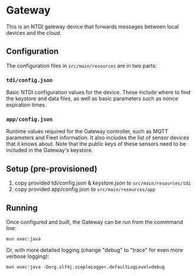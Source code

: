 # Gateway

This is an NTDI gateway device that forwards messages between local devices and the cloud.

## Configuration

The configuration files in `src/main/resources` are in two parts: 
### `tdi/config.json` 
Basic NTDI configuration values for the device. These include where to find the keystore and data files, as well as basic parameters such as nonce expiration times.

### `app/config.json` 
Runtime values required for the Gateway controller, such as MQTT parameters and Fleet information. It also includes the list of sensor devices that it knows about. Note that the public keys of these sensors need to be included in the Gateway's keystore.

## Setup (pre-provisioned)
1. copy provided tdi/config.json & keystore.json to `src/main/resources/tdi`
2. copy provided app/config.json to `src/main/resources/app`


## Running

Once configured and built, the Gateway can be run from the commmand line:
```
mvn exec:java
```

Or, with more detailed logging (change "debug" to "trace" for even more verbose logging):
```
mvn exec:java -Dorg.slf4j.simpleLogger.defaultLogLevel=debug
```
